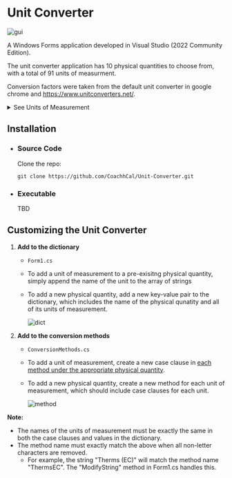 # Unit Converter

![gui](https://github.com/user-attachments/assets/144c013d-8331-4deb-b61f-986eda38cfde)


A Windows Forms application developed in Visual Studio (2022 Community Edition).

The unit converter application has 10 physical quantities to choose from, with a total of 91 units of measurment.

Conversion factors were taken from the default unit converter in google chrome and https://www.unitconverters.net/.

<details>
  <summary>See Units of Measurement</summary>
  

  | **Physical Quantity** | **Units of Measurement**                                                                                                                |
  |-----------------------|-----------------------------------------------------------------------------------------------------------------------------------------|
  | **Volume**            | US liquid gallon, US liquid quart, US liquid pint, US cup, US fluid ounce, US tablespoon, US teaspoon, Cubic meter, Liter, Milliliter, Imperial gallon, Imperial quart, Imperial pint, Imperial cup, Imperial fluid ounce, Imperial tablespoon, Imperial teaspoon, Cubic Foot, Cubic Inch |
  | **Time**              | Nanosecond, Microsecond, Millisecond, Second, Minute, Hour, Day, Week, Month, Calendar year, Decade, Century, Millennium |
  | **Length**            | Nanometer, Micrometer, Millimeter, Centimeter, Inch, Foot, Yard, Meter, Kilometer, Mile, Nautical mile |
  | **Area**              | Square millimeter, Square centimeter, Square inch, Square foot, Square yard, Square meter, Acre, Hectare, Square Kilometer, Square mile |
  | **Mass**              | Microgram, Milligram, Gram, Ounce, Pound, Kilogram, Stone (UK), US ton, Imperial ton, Metric ton |
  | **Energy**            | Joule, Kilojoule, Calorie, Kilocalorie, Watt-hour, Kilowatt-hour, Foot-pound, British thermal unit (IT), Therm (EC) |
  | **Pressure**          | Bar, Pascal, Kilopascal, Pound per square inch, Kilopound per square inch, Torr, Standard atmosphere |
  | **Speed**             | Foot per second, Meter per second, Kilometer per hour, Mile per hour, Knot |
  | **Frequency**         | Hertz, Kilohertz, Megahertz, Gigahertz |
  | **Temperature**       | Celsius, Fahrenheit, Kelvin |
  
</details>

## Installation

- ### Source Code

  Clone the repo:

  ```
  git clone https://github.com/CoachhCal/Unit-Converter.git
  ```

- ### Executable

  TBD

## Customizing the Unit Converter

1) **Add to the dictionary**
   
   - ```Form1.cs```
   
   - To add a unit of measurement to a pre-exisitng physical quantity, simply append the name of the unit to the array of strings
   - To add a new physical quantity, add a new key-value pair to the dictionary, which includes the name of the physical qunatity and all of its units of measurement.

        ![dict](https://github.com/user-attachments/assets/bc35ca87-ed7a-4b61-a69b-bd1dfe03b8de)


2) **Add to the conversion methods**

   - ```ConversionMethods.cs```
     
   - To add a unit of measurement, create a new case clause in <ins>each method under the appropriate physical quantity</ins>.
   - To add a new physical quantity, create a new method for each unit of measurement, which should include case clauses for each unit.

       ![method](https://github.com/user-attachments/assets/2ada5bff-0150-4b70-a846-56afeec850eb)

**Note:**
  - The names of the units of measurement must be exactly the same in both the case clauses and values in the dictionary.
  - The method name must exactly match the above when all non-letter characters are removed.
      - For example, the string "Therms (EC)" will match the method name "ThermsEC". The "ModifyString" method in Form1.cs handles this. 


